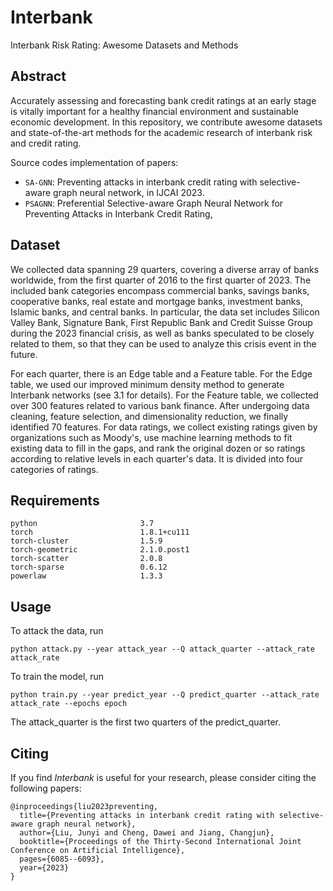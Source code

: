 # Interbank
Interbank Risk Rating: Awesome Datasets and Methods

## Abstract
Accurately assessing and forecasting bank credit ratings at an early stage is vitally important for a healthy financial environment and sustainable economic development. In this repository, we contribute awesome datasets and state-of-the-art methods for the academic research of interbank risk and credit rating. 

Source codes implementation of papers:

- `SA-GNN`: Preventing attacks in interbank credit rating with selective-aware graph neural network, in IJCAI 2023. 
- `PSAGNN`: Preferential Selective-aware Graph Neural Network for Preventing Attacks in Interbank Credit Rating, 

## Dataset
We collected data spanning 29 quarters, covering a diverse array of banks worldwide, from the first quarter of 2016 to the first quarter of 2023. The included bank categories encompass commercial banks, savings banks, cooperative banks, real estate and mortgage banks, investment banks, Islamic banks, and central banks. In particular, the data set includes Silicon Valley Bank, Signature Bank, First Republic Bank and Credit Suisse Group during the 2023 financial crisis, as well as banks speculated to be closely related to them, so that they can be used to analyze this crisis event in the future.

For each quarter, there is an Edge table and a Feature table. For the Edge table, we used our improved minimum density method to generate Interbank networks (see 3.1 for details). For the Feature table, we collected over 300 features related to various bank finance. After undergoing data cleaning, feature selection, and dimensionality reduction, we finally identified 70 features. For data ratings, we collect existing ratings given by organizations such as Moody's, use machine learning methods to fit existing data to fill in the gaps, and rank the original dozen or so ratings according to relative levels in each quarter's data. It is divided into four categories of ratings.


## Requirements
```
python                       3.7
torch                        1.8.1+cu111
torch-cluster                1.5.9
torch-geometric              2.1.0.post1
torch-scatter                2.0.8
torch-sparse                 0.6.12
powerlaw                     1.3.3
```

## Usage
To attack the data, run
```
python attack.py --year attack_year --Q attack_quarter --attack_rate attack_rate
```

To train the model, run
```
python train.py --year predict_year --Q predict_quarter --attack_rate attack_rate --epochs epoch
```

The attack_quarter is the first two quarters of the predict_quarter.

## Citing

If you find *Interbank* is useful for your research, please consider citing the following papers:

    @inproceedings{liu2023preventing,
      title={Preventing attacks in interbank credit rating with selective-aware graph neural network},
      author={Liu, Junyi and Cheng, Dawei and Jiang, Changjun},
      booktitle={Proceedings of the Thirty-Second International Joint Conference on Artificial Intelligence},
      pages={6085--6093},
      year={2023}
    }
    
